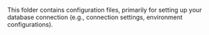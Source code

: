 This folder contains configuration files, primarily for setting up your database connection (e.g., connection settings, environment configurations).
